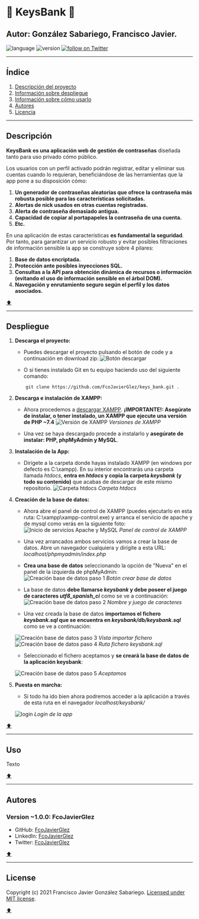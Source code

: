 # :key: KeysBank :key:
## Autor: González Sabariego, Francisco Javier.

<div style="text-align: left;">
    <img src="https://img.shields.io/badge/PHP-7.4-9cf" alt="language">
    <img src="https://img.shields.io/badge/version-0.8.0-blue" alt="version">
    <a href="https://twitter.com/intent/follow?screen_name=Fco_Javier_Glez" target="_blank">
        <img src="https://img.shields.io/twitter/follow/Fco_Javier_Glez?style=social&logo=twitter" alt="follow on Twitter">
    </a>
</div>

---
## Índice 
1. [Descripción del proyecto](#descripción)
2. [Información sobre despliegue](#despliegue)
3. [Información sobre cómo usarlo](#cómo-usarlo)
4. [Autores](#autores)
5. [Licencia](#license)
---
## Descripción 
**KeysBank es una aplicación web de gestión de contraseñas** diseñada tanto para uso privado cómo público.

Los usuarios con un perfil activado podrán registrar, editar y eliminar sus cuentas cuando lo requieran, beneficiándose de las herramientas que la app pone a su disposición cómo: 

1. **Un generador de contraseñas aleatorias que ofrece la contraseña más robusta posible para las características solicitadas.**
2. **Alertas de nick usados en otras cuentas registradas.**
3. **Alerta de contraseña demasiado antigua.**
4. **Capacidad de copiar al portapapeles la contraseña de una cuenta.**
5. **Etc.**

En una aplicación de estas características **es fundamental la seguridad**. Por tanto, para garantizar un servicio robusto y evitar posibles filtraciones de información sensible la app se construye sobre 4 pilares:
1. **Base de datos encriptada.**
2. **Protección ante posibles inyecciones SQL.**
3. **Consultas a la API para obtención dinámica de recursos o información (evitando el uso de información sensible en el árbol DOM).**
4. **Navegación y enrutamiento seguro según el perfil y los datos asociados.**

[:arrow_up:](#key-keysbank-key)

---

## Despliegue 
1. **Descarga el proyecto:**
    - Puedes descargar el proyecto pulsando el botón de code y a continuación en download zip:
    ![Botón descargar](readme_img/code_download_button.png)

    - O si tienes instalado Git en tu equipo haciendo uso del siguiente comando:
    ~~~
        git clone https://github.com/FcoJavierGlez/keys_bank.git .
    ~~~

2. **Descarga e instalación de XAMPP:**
    - Ahora procedemos a [descargar XAMPP](https://www.apachefriends.org/download.html). **¡IMPORTANTE!: Asegúrate de instalar, o tener instalado, un XAMPP que ejecute una versión de PHP ~7.4**
    ![Versión de XAMPP](readme_img/xampp_versions.png)  _Versiones de XAMPP_

    - Una vez se haya descargado procede a instalarlo y **asegúrate de instalar: PHP, phpMyAdmin y MySQL**.

3. **Instalación de la App:**
    - Dirígete a la carpeta donde hayas instalado XAMPP (en windows por defecto es C:\xampp). En su interior encontrarás una carpeta llamada _htdocs_, **entra en _htdocs_ y copia la carpeta _keysbank_ (y todo su contenido)** que acabas de descargar de este mismo repositorio.
    ![Carpeta htdocs](readme_img/htdocs_folder.png)  _Carpeta htdocs_
    
4. **Creación de la base de datos:**
    - Ahora abre el panel de control de XAMPP (puedes ejecutarlo en esta ruta: C:\xampp\xampp-control.exe) y arranca el servicio de apache y de mysql como verás en la siguiente foto:
    ![Inicio de servicios Apache y MySQL](readme_img/inicio_apache_mysql_xampp.png)  _Panel de control de XAMPP_

    - Una vez arrancados ambos servicios vamos a crear la base de datos. Abre un navegador cualquiera y dirígite a esta URL: _localhost/phpmyadmin/index.php_

    - **Crea una base de datos** seleccionando la opción de "Nueva" en el panel de la izquierda de phpMyAdmin:
    ![Creación base de datos paso 1](readme_img/create_db.png)  _Botón crear base de datos_

    - La base de datos **debe llamarse _keysbank_ y debe poseer el juego de caracteres _utf8_spanish_ci_** como se ve a continuación:
    ![Creación base de datos paso 2](readme_img/create_db2.png)  _Nombre y juego de caracteres_

    - Una vez creada la base de datos **importamos el fichero _keysbank.sql_ que se encuentra en _keysbank/db/keysbank.sql_** como se ve a continuación:

    ![Creación base de datos paso 3](readme_img/create_db3.png)  _Vista importar fichero_
    ![Creación base de datos paso 4](readme_img/create_db4.png)  _Ruta fichero keysbank.sql_

    - Seleccionado el fichero aceptamos y **se creará la base de datos de la aplicación keysbank**:

    ![Creación base de datos paso 5](readme_img/create_db5.png)  _Aceptamos_

5. **Puesta en marcha:**
    - Si todo ha ido bien ahora podremos acceder a la aplicación a través de esta ruta en el navegador _localhost/keysbank/_

    ![login](readme_img/login.png)  _Login de la app_

[:arrow_up:](#key-keysbank-key)

---

## Uso 
Texto

[:arrow_up:](#key-keysbank-key)

---

## Autores 
### Version ~1.0.0: FcoJavierGlez
- GitHub: [FcoJavierGlez](https://github.com/FcoJavierGlez)
- LinkedIn: [FcoJavierGlez](https://www.linkedin.com/in/francisco-javier-gonz%C3%A1lez-sabariego-51052a175/)
- Twitter: [FcoJavierGlez](https://twitter.com/Fco_Javier_Glez)

[:arrow_up:](#key-keysbank-key)

---

## License 
Copyright (c) 2021 Francisco Javier González Sabariego. [Licensed under MIT license](https://github.com/FcoJavierGlez/keys_bank/blob/main/LICENSE).

[:arrow_up:](#key-keysbank-key)